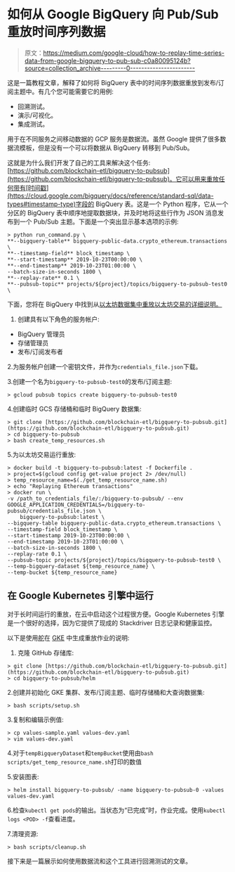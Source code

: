 # 如何从 Google BigQuery 向 Pub/Sub 重放时间序列数据

> 原文：<https://medium.com/google-cloud/how-to-replay-time-series-data-from-google-bigquery-to-pub-sub-c0a80095124b?source=collection_archive---------0----------------------->

这是一篇教程文章，解释了如何将 BigQuery 表中的时间序列数据重放到发布/订阅主题中。有几个您可能需要它的用例:

*   回溯测试。
*   演示/可视化。
*   集成测试。

用于在不同服务之间移动数据的 GCP 服务是数据流。虽然 Google 提供了很多数据流模板，但是没有一个可以将数据从 BigQuery 转移到 Pub/Sub。

这就是为什么我们开发了自己的工具来解决这个任务:[https://github.com/blockchain-etl/bigquery-to-pubsub](https://github.com/blockchain-etl/bigquery-to-pubsub)。它可以用来重放任何带有[时间戳](https://cloud.google.com/bigquery/docs/reference/standard-sql/data-types#timestamp-type)字段的 BigQuery 表。这是一个 Python 程序，它从一个分区的 BigQuery 表中顺序地提取数据块，并及时地将这些行作为 JSON 消息发布到一个 Pub/Sub 主题。下面是一个突出显示基本选项的示例:

```
> python run_command.py \
**--bigquery-table** bigquery-public-data.crypto_ethereum.transactions \
**--timestamp-field** block_timestamp \
**--start-timestamp** 2019-10-23T00:00:00 \
**--end-timestamp** 2019-10-23T01:00:00 \
--batch-size-in-seconds 1800 \
**--replay-rate** 0.1 \
**--pubsub-topic** projects/${project}/topics/bigquery-to-pubsub-test0 \
```

下面，您将在 BigQuery 中找到从[以太坊数据集中重放以太坊交易的详细说明。](https://console.cloud.google.com/marketplace/details/ethereum/crypto-ethereum-blockchain?filter=solution-type:dataset&filter=category:finance)

1.  创建具有以下角色的服务帐户:

*   BigQuery 管理员
*   存储管理员
*   发布/订阅发布者

2.为服务帐户创建一个密钥文件，并作为`credentials_file.json`下载。

3.创建一个名为`bigquery-to-pubsub-test0`的发布/订阅主题:

```
> gcloud pubsub topics create bigquery-to-pubsub-test0
```

4.创建临时 GCS 存储桶和临时 BigQuery 数据集:

```
> git clone [https://github.com/blockchain-etl/bigquery-to-pubsub.git](https://github.com/blockchain-etl/bigquery-to-pubsub.git)
> cd bigquery-to-pubsub
> bash create_temp_resources.sh
```

5.为以太坊交易运行重放:

```
> docker build -t bigquery-to-pubsub:latest -f Dockerfile .
> project=$(gcloud config get-value project 2> /dev/null)
> temp_resource_name=$(./get_temp_resource_name.sh)
> echo "Replaying Ethereum transactions"
> docker run \
-v /path_to_credentials_file/:/bigquery-to-pubsub/ --env GOOGLE_APPLICATION_CREDENTIALS=/bigquery-to-pubsub/credentials_file.json \
    bigquery-to-pubsub:latest \
--bigquery-table bigquery-public-data.crypto_ethereum.transactions \
--timestamp-field block_timestamp \
--start-timestamp 2019-10-23T00:00:00 \
--end-timestamp 2019-10-23T01:00:00 \
--batch-size-in-seconds 1800 \
--replay-rate 0.1 \
--pubsub-topic projects/${project}/topics/bigquery-to-pubsub-test0 \
--temp-bigquery-dataset ${temp_resource_name} \
--temp-bucket ${temp_resource_name}
```

## 在 Google Kubernetes 引擎中运行

对于长时间运行的重放，在云中启动这个过程很方便。Google Kubernetes 引擎是一个很好的选择，因为它提供了现成的 Stackdriver 日志记录和健康监控。

以下是使用[舵](https://helm.sh/)在 [GKE](https://cloud.google.com/kubernetes-engine) 中生成重放作业的说明:

1.  克隆 GitHub 存储库:

```
> git clone [https://github.com/blockchain-etl/bigquery-to-pubsub.git](https://github.com/blockchain-etl/bigquery-to-pubsub.git)
> cd bigquery-to-pubsub/helm
```

2.创建并初始化 GKE 集群、发布/订阅主题、临时存储桶和大查询数据集:

```
> bash scripts/setup.sh
```

3.复制和编辑示例值:

```
> cp values-sample.yaml values-dev.yaml
> vim values-dev.yaml
```

4.对于`tempBigqueryDataset`和`tempBucket`使用由`bash scripts/get_temp_resource_name.sh`打印的数值

5.安装图表:

```
> helm install bigquery-to-pubsub/ -name bigquery-to-pubsub-0 -values values-dev.yaml
```

6.检查`kubectl get pods`的输出。当状态为“已完成”时，作业完成。使用`kubectl logs <POD> -f`查看进度。

7.清理资源:

```
> bash scripts/cleanup.sh
```

接下来是一篇展示如何使用数据流和这个工具进行回溯测试的文章。